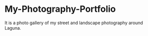 # My-Photography-Portfolio
It is a photo gallery of my street and landscape photography around Laguna.
